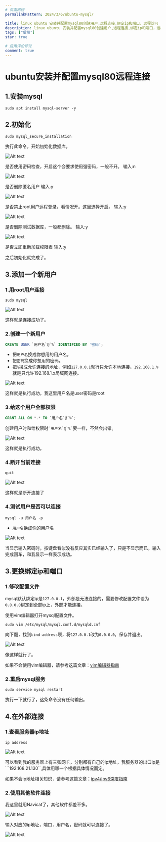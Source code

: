 ```yaml
---
# 页面路径
permalinkPattern: 2024/3/6/ubuntu-mysql/

title: linux ubuntu 安装并配置mysql80创建用户,远程连接,绑定ip和端口，远程访问
description: linux ubuntu 安装并配置mysql80创建用户,远程连接,绑定ip和端口，远程访问
tags: ["后端"]
star: true

# 启用评论评论
comment: true
---
```


# ubuntu安装并配置mysql80远程连接

## 1.安装mysql

``` shell
sudo apt install mysql-server -y
```

## 2.初始化

``` shell
sudo mysql_secure_installation
```
执行此命令，开始初始化数据库。


![Alt text](./imgs/image.webp)

是否使用密码检查，开启这个会要求使用强密码，一般不开。
输入:n


![Alt text](./imgs/image-1.webp)

是否删除匿名用户
输入:y


![Alt text](./imgs/image-2.webp)

是否禁止root用户远程登录，看情况开。这里选择开启。
输入:y


![Alt text](./imgs/image-3.webp)

是否删除测试数据库，一般都删除。
输入:y


![Alt text](./imgs/image-4.webp)

是否立即重新加载权限表
输入:y

之后初始化就完成了。


## 3.添加一个新用户

### 1.用root用户连接

``` shell
sudo mysql
```
![Alt text](./imgs/image-5.webp)

这样就是连接成功了。

### 2.创建一个新用户
``` sql
CREATE USER `用户名`@`%` IDENTIFIED BY '密码';
```
- 把```用户名```换成你想用的用户名。
- 把```密码```换成你想用的密码。
- 把```%```换成允许连接的地址，例如`127.0.0.1`就行只允许本地连接，`192.168.1.%`就是只允许192.168.1.x局域网连接。

![Alt text](./imgs/image-6.webp)

这样就是执行成功，我这里用户名是user密码是root

### 3.给这个用户全部权限
``` sql
GRANT ALL ON *.* TO `用户名`@`%`;
```
创建用户时和给权限时``` `用户名`@`%` ```要一样，不然会出错。

![Alt text](./imgs/image-7.webp)

这样就是执行成功。

### 4.断开当前连接
``` sql
quit
```
![Alt text](./imgs/image-8.webp)

这样就是断开连接了

### 4.测试用户是否可以连接
``` shell
mysql -u 用户名 -p
```
- ```用户名```换成你的用户名

![Alt text](./imgs/image-9.webp)

当显示输入密码时，按键盘看似没有反应其实已经输入了，只是不显示而已，输入完成回车，和我显示一样表示成功。

## 3.更换绑定ip和端口

### 1.修改配置文件
mysql默认绑定ip是```127.0.0.1```，外部是无法连接的，需要修改配置文件设为```0.0.0.0```绑定到全部ip上，外部才能连接。

使用vim编辑器打开mysql配置文件。
``` shell
sudo vim /etc/mysql/mysql.conf.d/mysqld.cnf
```
向下翻，找到```bind-address```项，将```127.0.0.1```改为```0.0.0.0```，保存并退出。


![Alt text](./imgs/image-10.webp)

像这样就行了。

如果不会使用vim编辑器，请参考这篇文章：[vim编辑器指南](#)

### 2.重启mysql服务
``` shell
sudo service mysql restart
```
执行一下就行了，这条命令没有任何输出。

## 4.在外部连接

### 1.查看服务器ip地址
``` shell
ip address
```
![Alt text](./imgs/image-11.webp)

可以看到我的服务器上有三张网卡，分别都有自己的ip地址，我服务器的出口ip是```192.168.21.130``,具体用哪一个根据具体情况而定。


如果不会ip地址相关知识，请参考这篇文章：[ipv4/ipv6深度指南](#)

### 2.使用其他软件连接

我这里就用Navicat了，其他软件都差不多。

![Alt text](./imgs/image-12.webp)

输入对应的ip地址，端口，用户名，密码就可以连接了。

![Alt text](./imgs/image-13.webp)




